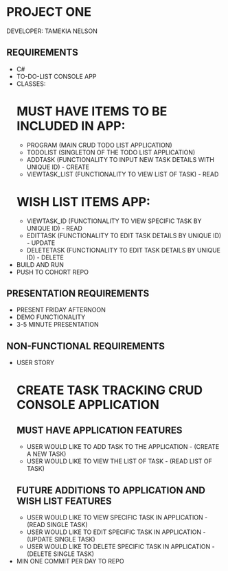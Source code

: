 # PROJECT ONE
DEVELOPER: TAMEKIA NELSON

## REQUIREMENTS
- C#
- TO-DO-LIST CONSOLE APP
- CLASSES: 
    # MUST HAVE ITEMS TO BE INCLUDED IN APP:
    - PROGRAM (MAIN CRUD TODO LIST APPLICATION)
    - TODOLIST (SINGLETON OF THE TODO LIST APPLICATION)
    - ADDTASK (FUNCTIONALITY TO INPUT NEW TASK DETAILS WITH UNIQUE ID) - CREATE
    - VIEWTASK_LIST (FUNCTIONALITY TO VIEW LIST OF TASK) - READ
    # WISH LIST ITEMS APP:
    - VIEWTASK_ID (FUNCTIONALITY TO VIEW SPECIFIC TASK BY UNIQUE ID) - READ
    - EDITTASK (FUNCTIONALITY TO EDIT TASK DETAILS BY UNIQUE ID) - UPDATE
    - DELETETASK (FUNCTIONALITY TO EDIT TASK DETAILS BY UNIQUE ID) - DELETE
- BUILD AND RUN
- PUSH TO COHORT REPO

## PRESENTATION REQUIREMENTS
- PRESENT FRIDAY AFTERNOON 
- DEMO FUNCTIONALITY
- 3-5 MINUTE PRESENTATION 

## NON-FUNCTIONAL REQUIREMENTS
- USER STORY
    # CREATE TASK TRACKING CRUD CONSOLE APPLICATION
    ## MUST HAVE APPLICATION FEATURES
    - USER WOULD LIKE TO ADD TASK TO THE APPLICATION - (CREATE A NEW TASK)
    - USER WOULD LIKE TO VIEW THE LIST OF TASK - (READ LIST OF TASK)
    ## FUTURE ADDITIONS TO APPLICATION AND WISH LIST FEATURES
    - USER WOULD LIKE TO VIEW SPECIFIC TASK IN APPLICATION - (READ SINGLE TASK)
    - USER WOULD LIKE TO EDIT SPECIFIC TASK IN APPLICATION - (UPDATE SINGLE TASK)
    - USER WOULD LIKE TO DELETE SPECIFIC TASK IN APPLICATION - (DELETE SINGLE TASK)
- MIN ONE COMMIT PER DAY TO REPO